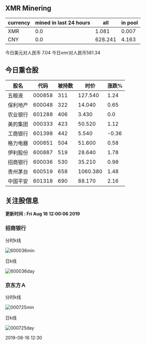 ## XMR Minering

|currency|mined in last 24 hours|all|in pool|
|---|---|---|---|
|XMR|0.0|1.081|0.007|
|CNY|0.0|628.241|4.163|

今日美元对人民币 7.04	今日xmr对人民币581.34


## 今日重仓股 

|股名|代码|被持数|时价|涨跌%|
|---|---|---|---|---|
|五粮液|000858|311|127.540|1.24|
|保利地产|600048|322|14.040|0.65|
|农业银行|601288|406|3.430|0.0|
|美的集团|000333|423|50.520|1.12|
|工商银行|601398|442|5.540|-0.36|
|格力电器|000651|504|51.600|0.58|
|伊利股份|600887|519|28.640|1.78|
|招商银行|600036|530|35.210|0.98|
|贵州茅台|600519|658|1060.380|1.48|
|中国平安|601318|690|88.170|2.16|

## 关注股信息
**更新时间 : Fri Aug 16 12:00:06 2019**
### 招商银行 
分时k线

![600036min](http://image.sinajs.cn/newchart/min/n/sh600036.gif)

日k线

![600036day](http://image.sinajs.cn/newchart/daily/n/sh600036.gif)

### 京东方Ａ 
分时k线

![000725min](http://image.sinajs.cn/newchart/min/n/sz000725.gif)

日k线

![000725day](http://image.sinajs.cn/newchart/daily/n/sz000725.gif)

2019-08-16 12:30